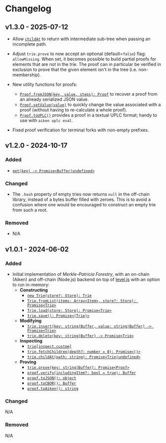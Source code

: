 # Changelog

## v1.3.0 - 2025-07-12

- Allow [`childAt`](https://github.com/aiken-lang/merkle-patricia-forestry/tree/main/off-chain#triechildatpath-string-promisetrieundefined) to return with intermediate sub-tree when passing an incomplete path.

- Adjust `trie.prove` to now accept an optional (default=`false`) flag: `allowMissing`. When set, it becomes possible to build partial proofs for elements that
are not in the trie. The proof can in particular be verified in exclusion to prove that the given element isn't in the tree (i.e. non-membership).

- New utility functions for proofs:
  - [`Proof.fromJSON(key, value, steps): Proof`](https://github.com/aiken-lang/merkle-patricia-forestry/tree/main/off-chain#prooffromjson-key-value-steps-proof) to recover a proof from an already serialized JSON value.
  - [`Proof.setValue(value)`](https://github.com/aiken-lang/merkle-patricia-forestry/tree/main/off-chain#proofsetvaluevalue) to quickly change the value associated with a proof (without having to re-calculate a whole proof).
  - [`Proof.toUPLC()`](https://github.com/aiken-lang/merkle-patricia-forestry/tree/main/off-chain#prooftouplc) provides a proof in a textual UPLC format; handy to use with `aiken uplc eval`.

- Fixed proof verification for terminal forks with non-empty prefixes.

## v1.2.0 - 2024-10-17

### Added

- [`get(key) -> Promise<Buffer|undefined>`](https://github.com/aiken-lang/merkle-patricia-forestry/tree/main/off-chain#triegetkey-stringbuffer-promisebufferundefined)

### Changed

- The `.hash` property of empty tries now returns `null` in the off-chain library, instead of a bytes buffer filled with zeroes. This is to avoid a confusion where one would be encouraged to construct an empty trie from such a root.

### Removed

- N/A

## v1.0.1 - 2024-06-02

### Added

- Initial implementation of _Merkle-Patricia Forestry_, with an on-chain (Aiken) and off-chain (Node.js) backend on top of [level.js](https://leveljs.org/) with an option to run in-memory:
  - **Constructing**
    - [`new Trie(store?: Store): Trie`](https://github.com/aiken-lang/merkle-patricia-forestry/tree/main/off-chain#new-triestore-store-trie)
    - [`Trie.fromList(items: Array<Item>, store?: Store): Promise<Trie>`](https://github.com/aiken-lang/merkle-patricia-forestry/tree/main/off-chain#triefromlistitems-arrayitem-store-store-promisetrie)
    - [`Trie.load(store: Store): Promise<Trie>`](https://github.com/aiken-lang/merkle-patricia-forestry/tree/main/off-chain#trieloadstore-store-promisetrie)
    - [`trie.save(): Promise<(Trie)>`](https://github.com/aiken-lang/merkle-patricia-forestry/tree/main/off-chain#triesave-promisetrie)
  - **Modifying**
    - [`trie.insert(key: string|Buffer, value: string|Buffer) -> Promise<Trie>`](https://github.com/aiken-lang/merkle-patricia-forestry/tree/main/off-chain#trieinsertkey-stringbuffer-value-stringbuffer---promisetrie)
    - [`trie.delete(key: string|Buffer) -> Promise<Trie>`](https://github.com/aiken-lang/merkle-patricia-forestry/tree/main/off-chain#triedeletekey-stringbuffer---promisetrie)
  - **Inspecting**
    - [`trie[inspect.custom]`](https://github.com/aiken-lang/merkle-patricia-forestry/tree/main/off-chain#inspecting)
    - [`trie.fetchChildren(depth?: number = 0): Promise<()>`](https://github.com/aiken-lang/merkle-patricia-forestry/tree/main/off-chain#triefetchchildrendepth-number--0-promise)
    - [`trie.childAt(path: string): Promise<Trie|undefined>`](https://github.com/aiken-lang/merkle-patricia-forestry/tree/main/off-chain#triechildatpath-string-promisetrieundefined)
  - **Proving**
    - [`trie.prove(key: string|Buffer): Promise<Proof>`](https://github.com/aiken-lang/merkle-patricia-forestry/tree/main/off-chain#trieprovekey-stringbuffer-promiseproof)
    - [`proof.verify(includingItem?: bool = true): Buffer`](https://github.com/aiken-lang/merkle-patricia-forestry/tree/main/off-chain#proofverifyincludingitem-bool--true-buffer)
    - [`proof.toJSON(): object`](https://github.com/aiken-lang/merkle-patricia-forestry/tree/main/off-chain#prooftojson-object)
    - [`proof.toCBOR(): Buffer`](https://github.com/aiken-lang/merkle-patricia-forestry/tree/main/off-chain#prooftocbor-buffer)
    - [`proof.toAiken(): string`](https://github.com/aiken-lang/merkle-patricia-forestry/tree/main/off-chain#prooftoaiken-string)

### Changed

N/A

### Removed

N/A
